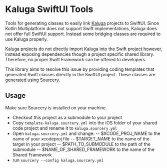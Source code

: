 # Kaluga SwiftUI Tools
Tools for generating classes to easily link [Kaluga](https://github.com/splendo/kaluga) projects to SwiftUI.
Since Kotlin Multiplatform does not support Swift implementations, Kaluga does not offer full SwiftUI support.
Instead some bridging classes are required to use Kaluga properly.

Kaluga projects do not directly import Kaluga into the Swift project however, instead exposing dependencies though a project specific shared library.
Therefore, no proper Swift Framework can be offered to developers.

This library aims to resolve this issue by providing coding templates that generated Swift classes directly in the SwiftUI project.
These classes are generated using [Sourcery](https://github.com/krzysztofzablocki/Sourcery).

## Usage
Make sure Sourcery is installed on your machine.

- Checkout this project as a submodule to your project
- Copy `template-kaluga.sourcery.yml` into the iOS folder of your shared code project and rename it to `kaluga.sourcery.yml`
- Open `kaluga.sourcery.yml` and change:
-- $XCODE_PROJ_NAME to the name of your xcodeproj file
-- $TARGET_NAME to the name of the target in your project
-- $PATH_TO_SUBMODULE to the path of the submodule
-- $NAME_OF_SHARED_FRAMEWORK to the name of the Shared Framework
- run `sourcery --config kaluga.sourcery.yml`
